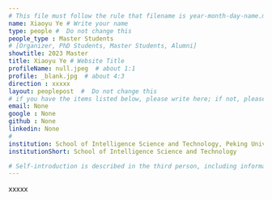 ```yaml
---
# This file must follow the rule that filename is year-month-day-name.md .
name: Xiaoyu Ye # Write your name
type: people #  Do not change this
people_type : Master Students
# [Organizer, PhD Students, Master Students, Alumni]
showtitle: 2023 Master
title: Xiaoyu Ye # Website Title
profileName: null.jpeg  # about 1:1
profile: _blank.jpg  # about 4:3
direction : xxxxx
layout: peoplepost  #  Do not change this
# if you have the items listed below, please write here; if not, please write None.
email: None
google : None
github : None
linkedin: None
# 
institution: School of Intelligence Science and Technology, Peking University
institutionShort: School of Intelligence Science and Technology

# Self-introduction is described in the third person, including information such as educational experience
---
```


xxxxx

